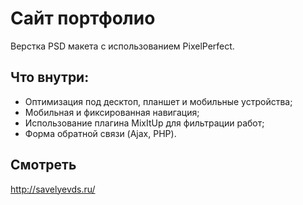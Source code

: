 # Сайт портфолио
Верстка PSD макета с использованием PixelPerfect. 

## Что внутри:
* Оптимизация под десктоп, планшет и мобильные устройства;
* Мобильная и фиксированная навигация;
* Использование плагина MixItUp для фильтрации работ;
* Форма обратной связи (Ajax, PHP).

## Смотреть
<http://savelyevds.ru/>
